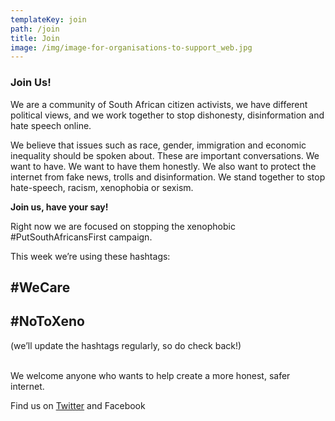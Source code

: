 ```yaml
---
templateKey: join
path: /join
title: Join
image: /img/image-for-organisations-to-support_web.jpg
---
```

<h3>Join Us!</h3>
<p>We are a community of South African citizen activists, we have different political views, and we work together to stop dishonesty, disinformation and hate speech online.</p>
<p>We believe that issues such as race, gender, immigration and economic inequality should be spoken about. These are important conversations. We want to have. We want to have them honestly. We also want to protect the internet from fake news, trolls and disinformation. We stand together to stop hate-speech, racism, xenophobia or sexism.</p>
<p><strong>Join us, have your say!</strong></p>
<p>Right now we are focused on stopping the xenophobic #PutSouthAfricansFirst campaign.</p>
<p>This week we&rsquo;re using these hashtags:</p>
<h2 class="hashtagBig">#WeCare</h2>
<h2 class="hashtagBig">#NoToXeno</h2>
</ul>
<p>(we&rsquo;ll update the hashtags regularly, so do check back!)</p>
<p><br /> We welcome anyone who wants to help create a more honest, safer internet.</p>
<p>Find us on <a href="https://twitter.com/wecareza" target="_blank">Twitter</a> and Facebook</p>

